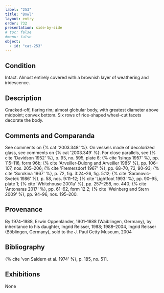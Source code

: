 ```yaml
---
label: "253"
title: "Bowl"
layout: entry
order: 732
presentation: side-by-side
# toc: false
#menu: false 
object:
  - id: "cat-253"
---
```


## Condition

Intact. Almost entirely covered with a brownish layer of weathering and iridescence.

## Description

Cracked-off, flaring rim; almost globular body, with greatest diameter above midpoint; convex bottom. Six rows of rice-shaped wheel-cut facets decorate the body.

## Comments and Comparanda

See comments on {% cat '2003.348' %}. On vessels made of decolorized glass, see comments on {% cat '2003.349' %}. For close parallels, see {% cite 'Davidson 1952' %}, p. 95, no. 595, plate 6; {% cite 'Isings 1957' %}, pp. 115–116, form 96b; {% cite 'Arveiller-Dulong and Arveiller 1985' %}, pp. 106–107, nos. 205–206; {% cite 'Fremersdorf 1967' %}, pp. 68–70, 73, 90–93; {% cite 'Sorokina 1967' %}, p. 72, fig. 3:24–26, fig. 5:12; {% cite 'Šaranović-Svetek 1986' %}, p. 58, nos. 9:11–12; {% cite 'Lightfoot 1993' %}, pp. 90–95, plate 1; {% cite 'Whitehouse 2001a' %}, pp. 257–258, no. 440; {% cite 'Antonaras 2017' %}, pp. 61–62, form 12.2; {% cite 'Weinberg and Stern 2009' %}, pp. 94–96, nos. 195–200.

## Provenance

By 1974–1988, Erwin Oppenländer, 1901–1988 (Waiblingen, Germany), by inheritance to his daughter, Ingrid Reisser, 1988; 1988–2004, Ingrid Reisser (Böblingen, Germany), sold to the J. Paul Getty Museum, 2004

## Bibliography

{% cite 'von Saldern et al. 1974' %}, p. 185, no. 511.

## Exhibitions

None
